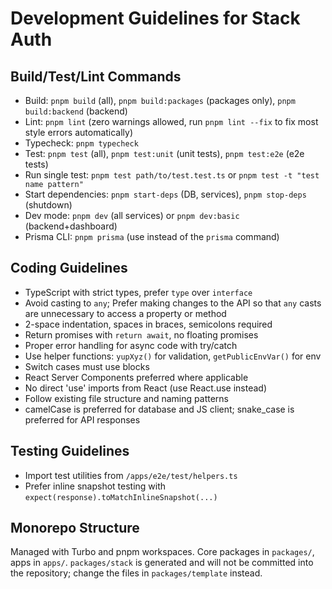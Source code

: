 # Development Guidelines for Stack Auth

## Build/Test/Lint Commands
- Build: `pnpm build` (all), `pnpm build:packages` (packages only), `pnpm build:backend` (backend)
- Lint: `pnpm lint` (zero warnings allowed, run `pnpm lint --fix` to fix most style errors automatically)
- Typecheck: `pnpm typecheck`
- Test: `pnpm test` (all), `pnpm test:unit` (unit tests), `pnpm test:e2e` (e2e tests)
- Run single test: `pnpm test path/to/test.test.ts` or `pnpm test -t "test name pattern"`
- Start dependencies: `pnpm start-deps` (DB, services), `pnpm stop-deps` (shutdown)
- Dev mode: `pnpm dev` (all services) or `pnpm dev:basic` (backend+dashboard)
- Prisma CLI: `pnpm prisma` (use instead of the `prisma` command)

## Coding Guidelines
- TypeScript with strict types, prefer `type` over `interface`
- Avoid casting to `any`; Prefer making changes to the API so that `any` casts are unnecessary to access a property or method
- 2-space indentation, spaces in braces, semicolons required
- Return promises with `return await`, no floating promises
- Proper error handling for async code with try/catch
- Use helper functions: `yupXyz()` for validation, `getPublicEnvVar()` for env
- Switch cases must use blocks
- React Server Components preferred where applicable
- No direct 'use' imports from React (use React.use instead)
- Follow existing file structure and naming patterns
- camelCase is preferred for database and JS client; snake_case is preferred for API responses

## Testing Guidelines
- Import test utilities from `/apps/e2e/test/helpers.ts`
- Prefer inline snapshot testing with `expect(response).toMatchInlineSnapshot(...)`

## Monorepo Structure
Managed with Turbo and pnpm workspaces. Core packages in `packages/`, apps in `apps/`.
`packages/stack` is generated and will not be committed into the repository; change the files in `packages/template` instead.
